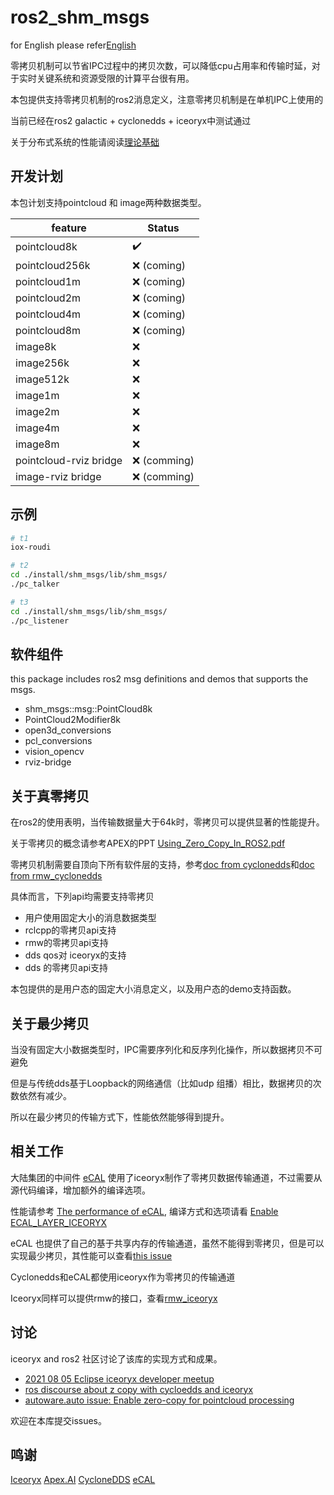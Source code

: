 # ros2_shm_msgs

for English please refer[English](./README.md)

零拷贝机制可以节省IPC过程中的拷贝次数，可以降低cpu占用率和传输时延，对于实时关键系统和资源受限的计算平台很有用。

本包提供支持零拷贝机制的ros2消息定义，注意零拷贝机制是在单机IPC上使用的

当前已经在ros2 galactic + cyclonedds + iceoryx中测试通过

关于分布式系统的性能请阅读[理论基础](./doc/design/performance_of_distributed_sys.md)

## 开发计划

本包计划支持pointcloud 和 image两种数据类型。

| feature               | Status                             |
|-----------------------|------------------------------------|
| pointcloud8k          | :heavy_check_mark:                 |
| pointcloud256k        | :x: (coming)                       |
| pointcloud1m          | :x: (coming)                       |
| pointcloud2m          | :x: (coming)                       |
| pointcloud4m          | :x: (coming)                       |
| pointcloud8m          | :x: (coming)                       |
| image8k               | :x:                                |
| image256k             | :x:                                |
| image512k             | :x:                                |
| image1m               | :x:                                |
| image2m               | :x:                                |
| image4m               | :x:                                |
| image8m               | :x:                                |
| pointcloud-rviz bridge| :x: (comming)                      |
| image-rviz bridge     | :x: (comming)                      |

## 示例

```sh
# t1
iox-roudi

# t2
cd ./install/shm_msgs/lib/shm_msgs/
./pc_talker

# t3
cd ./install/shm_msgs/lib/shm_msgs/
./pc_listener
```

## 软件组件

this package includes ros2 msg definitions and demos that supports the msgs.

- shm_msgs::msg::PointCloud8k
- PointCloud2Modifier8k
- open3d_conversions
- pcl_conversions
- vision_opencv
- rviz-bridge

## 关于真零拷贝

在ros2的使用表明，当传输数据量大于64k时，零拷贝可以提供显著的性能提升。

关于零拷贝的概念请参考APEX的PPT [Using_Zero_Copy_In_ROS2.pdf](./doc/Using_Zero_Copy_In_ROS2.pdf)

零拷贝机制需要自顶向下所有软件层的支持，参考[doc from cyclonedds](https://github.com/eclipse-cyclonedds/cyclonedds/blob/master/docs/manual/shared_memory.rst)和[doc from rmw_cyclonedds](https://github.com/ros2/rmw_cyclonedds/blob/master/shared_memory_support.md)

具体而言，下列api均需要支持零拷贝

- 用户使用固定大小的消息数据类型
- rclcpp的零拷贝api支持
- rmw的零拷贝api支持
- dds qos对 iceoryx的支持
- dds 的零拷贝api支持

本包提供的是用户态的固定大小消息定义，以及用户态的demo支持函数。

## 关于最少拷贝

当没有固定大小数据类型时，IPC需要序列化和反序列化操作，所以数据拷贝不可避免

但是与传统dds基于Loopback的网络通信（比如udp 组播）相比，数据拷贝的次数依然有减少。

所以在最少拷贝的传输方式下，性能依然能够得到提升。

## 相关工作

大陆集团的中间件 [eCAL](https://continental.github.io/ecal/) 使用了iceoryx制作了零拷贝数据传输通道，不过需要从源代码编译，增加额外的编译选项。

性能请参考 [The performance of eCAL](https://continental.github.io/ecal/advanced/performance.html), 编译方式和选项请看 [Enable ECAL_LAYER_ICEORYX](https://continental.github.io/ecal/development/ecal_cmake_options.html)

eCAL 也提供了自己的基于共享内存的传输通道，虽然不能得到零拷贝，但是可以实现最少拷贝，其性能可以查看[this issue](https://github.com/continental/ecal/issues/326)

Cyclonedds和eCAL都使用iceoryx作为零拷贝的传输通道

Iceoryx同样可以提供rmw的接口，查看[rmw_iceoryx](https://github.com/ros2/rmw_iceoryx)

## 讨论

iceoryx and ros2 社区讨论了该库的实现方式和成果。

- [2021 08 05 Eclipse iceoryx developer meetup](https://github.com/eclipse-iceoryx/iceoryx/wiki/2021-08-05-Eclipse-iceoryx-developer-meetup)
- [ros discourse about z copy with cycloedds and iceoryx](https://discourse.ros.org/t/talk-usingzero-copy-data-transfer-in-ros-2/21448/13)
- [autoware.auto issue: Enable zero-copy for pointcloud processing](https://gitlab.com/autowarefoundation/autoware.auto/AutowareAuto/-/issues/1096)

欢迎在本库提交issues。

## 鸣谢

[Iceoryx](https://iceoryx.io/)
[Apex.AI](http://apex.ai/)
[CycloneDDS](https://www.adlinktech.com/en/CycloneDDS)
[eCAL](http://ecal.io/)

